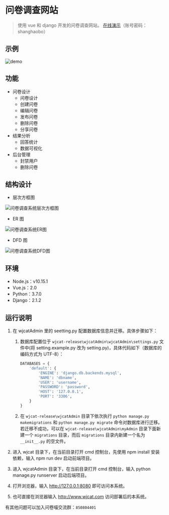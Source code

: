 # 问卷调查网站

> 使用 vue 和 django 开发的问卷调查网站。
> [在线演示](https://wjcat.com)（账号密码：shanghaobo）

## 示例

![demo](demo.gif)

## 功能

- 问卷设计
  - 问卷设计
  - 创建问卷
  - 编辑问卷
  - 发布问卷
  - 删除问卷
  - 分享问卷
- 结果分析
  - 回答统计
  - 数据可视化
- 后台管理
  - 封禁用户
  - 删除问卷

## 结构设计

- 层次方框图

![问卷调查系统层次方框图](问卷调查系统层次方框图.png)

- ER 图

![问卷调查系统ER图](问卷调查系统ER图.png)

- DFD 图

![问卷调查系统DFD图](问卷调查系统DFD图.png)

## 环境

- Node.js：v10.15.1
- Vue.js：2.0
- Python：3.7.0
- Django：2.1.2

## 运行说明

1. 在 wjcatAdmin 里的 seetting.py 配置数据库信息并迁移。具体步骤如下：

   1. 数据库配置位于 `wjcat-release\wjcatAdmin\wjcatAdmin\settings.py` 文件中(将 setting.example.py 改为 setting.py)，具体代码如下（数据库的编码方式为 UTF-8）：

      ```py
      DATABASES = {
          'default': {
              'ENGINE': 'django.db.backends.mysql',
              'NAME': 'dbname',
              'USER': 'username',
              'PASSWORD': 'password',
              'HOST': '127.0.0.1',
              'PORT': '3306',
          }
      }
      ```

   2. 在 `wjcat-release\wjcatAdmin` 目录下依次执行 `python manage.py makemigrations` 和 `python manage.py migrate` 命令对数据库进行迁移。若迁移不成功，可以在 `wjcat-release\wjcatAdmin\myAdmin` 目录下面新建一个 `migrations` 目录，而后 `migrations` 目录内新建一个名为 `__init__.py` 的空文件。

2. 进入 wjcat 目录下，在当前目录打开 cmd 控制台，先使用 npm install 安装依赖，输入 npm run dev 启动前端项目。
3. 进入 wjcatAdmin 目录下，在当前目录打开 cmd 控制台，输入 python manage.py runserver 启动后端项目。
4. 打开浏览器，输入 http://127.0.0.1:8080 即可访问本系统。
5. 也可直接在浏览器输入 http://www.wjcat.com 访问部署后的本系统。

有其他问题可以加入问卷喵交流群：`850804401`
